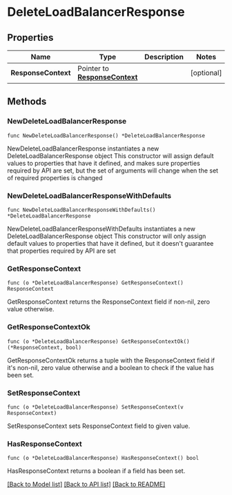 # DeleteLoadBalancerResponse

## Properties

Name | Type | Description | Notes
------------ | ------------- | ------------- | -------------
**ResponseContext** | Pointer to [**ResponseContext**](ResponseContext.md) |  | [optional] 

## Methods

### NewDeleteLoadBalancerResponse

`func NewDeleteLoadBalancerResponse() *DeleteLoadBalancerResponse`

NewDeleteLoadBalancerResponse instantiates a new DeleteLoadBalancerResponse object
This constructor will assign default values to properties that have it defined,
and makes sure properties required by API are set, but the set of arguments
will change when the set of required properties is changed

### NewDeleteLoadBalancerResponseWithDefaults

`func NewDeleteLoadBalancerResponseWithDefaults() *DeleteLoadBalancerResponse`

NewDeleteLoadBalancerResponseWithDefaults instantiates a new DeleteLoadBalancerResponse object
This constructor will only assign default values to properties that have it defined,
but it doesn't guarantee that properties required by API are set

### GetResponseContext

`func (o *DeleteLoadBalancerResponse) GetResponseContext() ResponseContext`

GetResponseContext returns the ResponseContext field if non-nil, zero value otherwise.

### GetResponseContextOk

`func (o *DeleteLoadBalancerResponse) GetResponseContextOk() (*ResponseContext, bool)`

GetResponseContextOk returns a tuple with the ResponseContext field if it's non-nil, zero value otherwise
and a boolean to check if the value has been set.

### SetResponseContext

`func (o *DeleteLoadBalancerResponse) SetResponseContext(v ResponseContext)`

SetResponseContext sets ResponseContext field to given value.

### HasResponseContext

`func (o *DeleteLoadBalancerResponse) HasResponseContext() bool`

HasResponseContext returns a boolean if a field has been set.


[[Back to Model list]](../README.md#documentation-for-models) [[Back to API list]](../README.md#documentation-for-api-endpoints) [[Back to README]](../README.md)


